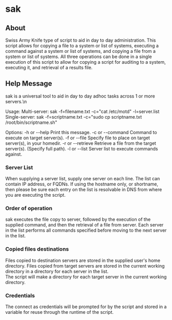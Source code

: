 # sak

## About
Swiss Army Knife type of script to aid in day to day administration.  This script allows for copying a file to a system or list of systems, executing a command against a system or list of systems, and copying a file from a system or list of systems.  All three operations can be done in a single execution of this script to allow for copying a script for auditing to a system, executing it, and retrieval of a results file.

## Help Message
sak is a universal tool to aid in day to day adhoc tasks across 1 or more servers.\n

Usage:
  Multi-server:
    sak -f=filename.txt -c="cat /etc/motd" -l=server.list
  Single-server:
    sak -f=scriptname.txt -c="sudo cp scriptname.txt /root/bin/scriptname.sh" <ip or fqdn>

Options:
  -h or --help          Print this message.
  -c or --command       Command to execute on target server(s).
  -f or --file          Specify file to place on target server(s), in your homedir.
  -r or --retrieve      Retrieve a file from the target server(s).  (Specify full path).
  -l or --list          Server list to execute commands against.

### Server List
When supplying a server list, supply one server on each line.  The list can contain IP address, or FQDNs.  If using the hostname only, or shortname, then please be sure each entry on the list is resolvable in DNS from where you are executing the script.

### Order of operation
sak executes the file copy to server, followed by the execution of the supplied command, and then the retrieval of a file from server.  Each server in the list performs all commands specified before moving to the next server in the list.  

### Copied files destinations
Files copied to destination servers are stored in the supplied user's home directory.
Files copied from target servers are stored in the current working directory in a directory for each server in the list.  
The script will make a directory for each target server in the current working directory.

### Credentials
The connect as credentials will be prompted for by the script and stored in a variable for reuse through the runtime of the script.
